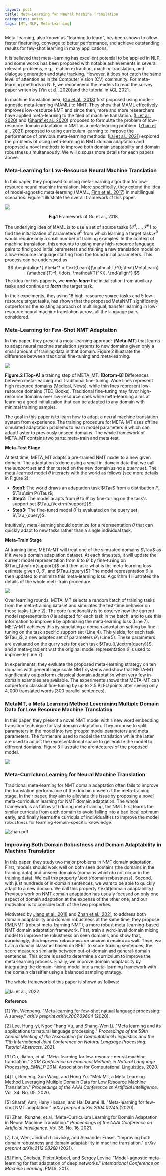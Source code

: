 ```yaml
---
layout: post
title: Meta-Learning for Neural Machine Translation
categories: notes
tags: [MT, NLP, Meta-Learning]
---
```


Meta-learning, also known as "learning to learn", has been shown to allow faster finetuning, converge to better performance, and achieve outstanding results for few-shot learning in many applications. 

It is believed that meta-learning has excellent potential to be applied in NLP, and some works has been proposed with notable achievements in several relevant problems, e.g., relation extraction, machine translation, and dialogue generation and state tracking. However, it does not catch the same level of attention as in the Computer Vision (CV) community. For meta-learning methods in NLP, we recommend the readers to read the survey paper writen by ([Yin et al., 2020](https://arxiv.org/abs/2007.09604))and the tutorial in [ACL 2021](https://aclanthology.org/2021.acl-tutorials.3/).

In machine translation area, ([Gu et al., 2018](https://aclanthology.org/D18-1398/)) first proposed using model-agnostic meta-learning (MAML) to NMT. They show that MAML effectively improves low-resource NMT and since then, more and more researchers have applied meta-learning to the filed of machine translation. ([Li et al., 2020](https://ojs.aaai.org/index.php/AAAI/article/view/6339)) and ([Sharaf et al., 2020](https://aclanthology.org/2020.ngt-1.5/)) proposed to formulate the problem of low-resource domain adaptation in NMT as a meta-learning problem. ([Zhan et al., 2021](https://www.aaai.org/AAAI21Papers/AAAI-4465.ZhanR.pdf)) proposed to using curriculum learning to imrpove the performance of previous meta-learning methods. ([Lai et al., 2021](https://arxiv.org/abs/2112.08288)) explored the problems of using meta-learning in NMT domain adaptation and proposed a novel methods to improve both domain adaptability and domain robustness simultaneously. We will discuss more details for each papers above.

### Meta-Learning for Low-Resource Neural Machine Translation

In this paper, they proposed to using meta-learning algorithm for low-resource neural machine translation. More specifically, they extend the idea of model-agnostic meta-learning (MAML, [Finn et al., 2017]()) in multilingual scenarios. Figure 1 illustrate the overall framework of this paper.

![](https://github.com/lavine-lmu/lavine_blog/raw/main/assets/paper-notes/2022-08-20-Meta-Learning-for-Low-Resource-Neural-Machine-Translation.assets/gu.png)

<center><b>Fig.1</b> Framework of Gu et al., 2018</center>

The underlying idea of MAML is to use a set of source tasks $\left\{ \mathcal{T}^1, \ldots, \mathcal{T}^K \right\}$ to find the initialization of parameters $\theta^0$ from which learning a target task $\mathcal{T}^0$ would require only a small number of training examples. In the context of machine translation, this amounts to using many high-resource language pairs to find good initial parameters and training a new translation model on a low-resource language starting from the found initial parameters. This process can be understood as
$$
\begin{align*}
\theta^* = \text{Learn}(\mathcal{T}^0; \text{MetaLearn}(\mathcal{T}^1, \ldots, \mathcal{T}^K)).
\end{align*}
$$
The idea for this paper is, we ***meta-learn*** the initialization from auxiliary tasks and continue to ***learn*** the target task.

In their expeiments, they using 18 high-resource source tasks and 5 low-resource target tasks, has shown that the proposed MetaNMT significantly outperforms the existing approach of multilingual, transfer learning in low-resource neural machine translation across all the language pairs considered.



### Meta-Learning for Few-Shot NMT Adaptation

In this paper, they present a meta-learning approach (**Meta-MT**) that learns to adapt neural machne translation systems to new domains given only a small amount of training data in that domain. Figure 2 illustrate the difference between traditional fine-tuning and meta-learning.

![](https://github.com/lavine-lmu/lavine_blog/raw/main/assets/paper-notes/2022-08-20-Meta-Learning-for-Low-Resource-Neural-Machine-Translation.assets/sharaf.png)

<p align='left'><b>Figure.2</b> <b>[Top-A]</b> a training step of META_MT. <b>[Bottom-B]</b> Differences between  meta-learning and Traditional fine-tuning. Wide lines represent high resource domains (Medical, News), while thin lines represent low-resource domains (TED, Books). Traditional fine-tuning may favor high-resource domains over low-resource ones while meta-learning aims at learning a good initialization that can be adapted to any domain with minimal training samples. </p>

The goal in this paper is to learn how to adapt a neural machine translation system from experience.  The training procedure for META-MT uses offline simulated adaptation problems to learn model parameters $\theta$ which can adaptf aster to previously unseen domains.  The whole framework of META_MT contains two parts: meta-train and meta-test.

**Meta-Test Stage**

At test time, META_MT adapts a pre-trained NMT model to a new given domain. The adaptation is done using a small in-domain data that we call the *support set* and then tested on the new domain using a *query set*. The meta-learned model $\theta$ interacts with the world as follows (see more details in Figure 2):

- **Step1**: The world draws an adaptation task $\Tau$ from a distribution $P$, $\Tau\sim P(\Tau)$;
- **Step2**: The model adapts from $\theta$ to $\theta'$ by fine-tuning on the task's support set $\Tau_{\textrm{support}}$; 
- **Step3:** The fine-tuned model $\theta^{\prime}$ is evaluated on the query set $\Tau_{query}$.

Intuitively, meta-learning should optimize for a representation $\theta$ that can quickly adapt to new tasks rather than a single individual task.

**Meta-Train Stage**

At training time, META-MT will treat one of the simulated domains $\Tau$ as if it were a domain adaptation dataset. At each time step, it will update the current model representation from $\theta$ to $\theta'$ by fine-tuning on $\Tau_{\textrm{support}}$ and then ask: what is  the meta-learning loss estimate given $\theta$, $\theta'$, and $\Tau_{query}$? The model representation $\theta$ is then updated to minimize this meta-learning loss. Algorithm 1 illustrates the details of the whole meta-train procedure.

![](https://github.com/lavine-lmu/lavine_blog/raw/main/assets/paper-notes/2022-08-20-Meta-Learning-for-Low-Resource-Neural-Machine-Translation.assets/sharf_alg.png)

Over learning rounds, META_MT selects a random batch of training tasks from the meta-training dataset and simulates the test-time behavior on these tasks (Line 2). The core functionality is to observe how the current model representation $\theta$ is adapted for each task in the batch, and to use this information to improve $\theta$ by optimizing the meta-learning loss (Line 7). META-MT achieves this by simulating a domain adaptation setting by fine-tuning on the task specific support set (Line 4). This yields, for each task $\Tau_i$, a new adapted set of parameters $\theta'_i$ (Line 5). These parameters are evaluated on the query sets for each task $\Tau_{i,\textrm{query}}$, and a meta-gradient w.r.t the original model representation $\theta$ is used to improve $\theta$ (Line 7).

In experiments, they evaluate the proposed meta-learning strategy on ten domains with general large scale NMT systems and show that META-MT significantly outperforms classical domain adaptation when very few in-domain  examples are available. The experiments shows that META-MT can outperform classical fine-tuning by up to  2.5 BLEU points after seeing only $4,000$ translated words ($300$ parallel sentences).

### MetaMT, a Meta Learning Method Leveraging Multiple Domain Data for Low Resource Machine Translation

In this paper, they present a novel NMT model with a new word embedding transition technique for fast domain adaptation. They propose to split parameters in the model into two groups: model parameters and meta parameters. The former are used to model the translation while the latter are used to adjust the representational space to generalize the model to different domains. Figure 3 illustrate the archtectures of the proposed model.

<img src="https://github.com/lavine-lmu/lavine_blog/raw/main/assets/paper-notes/2022-08-20-Meta-Learning-for-Low-Resource-Neural-Machine-Translation.assets/li.png">



### Meta-Curriclum Learning for Neural Machine Translation

Traditional meta-learning for NMT domain adaptation often fails to improve the translation performance of the domain unseen at the meta-training stage. In their paper, they aim to alleviate this issue by proposing a novel meta-curriculum learning for NMT domain adaptation. The whole framework is as follows: 1) during meta-training, the NMT first learns the similar curricula from each domain to avoid falling into a bad local optimum early, and finally learns the curricula of individualities to improve the model robustness for learning domain-specific knowledge.

![zhan.pdf](https://github.com/lavine-lmu/lavine_blog/raw/main/assets/paper-notes/2022-08-20-Meta-Learning-for-Low-Resource-Neural-Machine-Translation.assets/zhan.png)

### Improving Both Domain Robustness and Domain Adaptability in Machine Translation

In this paper, they study two major problems in NMT domain adaptation. First, models should work well on both seen domains (the domains in the training data) and unseen domains (domains which do not occur in the training data). We call this property \textit{domain robustness}. Second, with just hundreds of in-domain sentences, we want to be able to quickly adapt to a new domain. We call this property \textit{domain adaptability}. Previous work on NMT domain adaptation has usually focused on only one aspect of domain adaptation at the expense of the other one, and our motivation is to consider both of the two properties.

Motivated by [Jiang et al., 2018](https://aclanthology.org/2020.acl-main.165.pdf) and [Zhan et al., 2021](https://arxiv.org/abs/2103.02262), to address both domain adaptability and domain robustness at the same time, they propose RMLNMT (robust meta-learning NMT), a more robust meta-learning-based NMT domain adaptation framework.  First, train a word-level domain mixing model to improve the robustness on seen domains, and show that, surprisingly, this improves robustness on unseen domains as well. Then, we train a domain classifier based on BERT to score training sentences; the score measures similarity between out-of-domain and general-domain sentences.
This score is used to determine a curriculum to improve the meta-learning process. Finally, we improve domain adaptability by integrating the domain-mixing model into a meta-learning framework with the domain classifier using a balanced sampling strategy.

The whole framework of this paper is shown as follows:

![lai et al., 2022](https://github.com/lavine-lmu/lavine_blog/raw/main/assets/paper-notes/2022-08-20-Meta-Learning-for-Low-Resource-Neural-Machine-Translation.assets/lai.png)



**Reference**

[1] Yin, Wenpeng. "Meta-learning for few-shot natural language processing: A survey." *arXiv preprint arXiv:2007.09604* (2020).

[2] Lee, Hung-yi, Ngoc Thang Vu, and Shang-Wen Li. "Meta learning and its applications to natural language processing." *Proceedings of the 59th Annual Meeting of the Association for Computational Linguistics and the 11th International Joint Conference on Natural Language Processing: Tutorial Abstracts*. 2021.

[3] Gu, Jiatao, et al. "Meta-learning for low-resource neural machine translation." *2018 Conference on Empirical Methods in Natural Language Processing, EMNLP 2018*. Association for Computational Linguistics, 2020.

[4] Li, Rumeng, Xun Wang, and Hong Yu. "MetaMT, a Meta Learning Method Leveraging Multiple Domain Data for Low Resource Machine Translation." *Proceedings of the AAAI Conference on Artificial Intelligence*. Vol. 34. No. 05. 2020.

[5] Sharaf, Amr, Hany Hassan, and Hal Daumé III. "Meta-learning for few-shot NMT adaptation." *arXiv preprint arXiv:2004.02745* (2020).

[6] Zhan, Runzhe, et al. "Meta-Curriculum Learning for Domain Adaptation in Neural Machine Translation." *Proceedings of the AAAI Conference on Artificial Intelligence*. Vol. 35. No. 16. 2021.

[7] Lai, Wen, Jindřich Libovický, and Alexander Fraser. "Improving both domain robustness and domain adaptability in machine translation." *arXiv preprint arXiv:2112.08288* (2021).

[8] Finn, Chelsea, Pieter Abbeel, and Sergey Levine. "Model-agnostic meta-learning for fast adaptation of deep networks." *International Conference on Machine Learning*. PMLR, 2017.